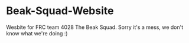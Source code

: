 # Beak-Squad-Website
Wesbite for FRC team 4028 The Beak Squad.
Sorry it's a mess,
we don't know what we're doing :)
